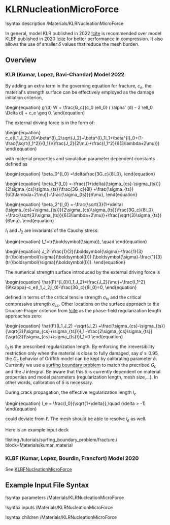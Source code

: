 # KLRNucleationMicroForce

!syntax description /Materials/KLRNucleationMicroForce

In general, model KLR published in 2022 [!cite](Kumar2022) is recommended over model KLBF published in 2020 [!cite](KUMAR2020104027) for better performance in compression. It also allows the use of smaller $\delta$ values that reduce the mesh burden.

## Overview 

### KLR (Kumar, Lopez, Ravi-Chandar) Model 2022

By adding an extra term in the governing equation for fracture, $c_e$, the material's strength surface can be effectively employed as the damage initiation criterion,

\begin{equation}
g'(d) W + \frac{G_c}{c_0 \ell_0} ( \alpha' (d) - 2 \ell_0 \Delta d)  + c_e \geq 0.
\end{equation}

The external driving force is in the form of:

\begin{equation}
    c_e(I_1,J_2;l_0)=\beta^{l}_2\sqrt{J_2}+\beta^{l}_1I_1+\beta^{l}_0+(1-\frac{\sqrt{I_1^2}}{I_1})(\frac{J_2}{2\mu}+\frac{I_1^2}{6(3\lambda+2\mu)})
\end{equation}

with material properties and simulation parameter dependent constants defined as

\begin{equation}
\beta_0^{l_0}
=\delta\frac{3G_c}{8l_0},
\end{equation}

\begin{equation}
\beta_1^{l_0}
=-\frac{(1+\delta)(\sigma_{cs}-\sigma_{ts})}{2\sigma_{cs}\sigma_{ts}}\frac{3G_c}{8l}
+\frac{\sigma_{ts}}{6(3\lambda+2\mu)}+\frac{\sigma_{ts}}{6\mu},
\end{equation}

\begin{equation}
\beta_2^{l_0}
=-\frac{\sqrt{3}(1+\delta)(\sigma_{cs}+\sigma_{ts})}{2\sigma_{cs}\sigma_{ts}}\frac{3G_c}{8l_0}
+\frac{\sqrt{3}\sigma_{ts}}{6(3\lambda+2\mu)}+\frac{\sqrt{3}\sigma_{ts}}{6\mu}.
\end{equation}

$I_1$ and $J_2$ are invariants of the Cauchy stress:

\begin{equation}
    I_1=tr(\boldsymbol{\sigma}), \quad
\end{equation}

\begin{equation}
    J_2=\frac{1}{2}(\boldsymbol{\sigma}-\frac{1}{3}(tr(\boldsymbol{\sigma})\boldsymbol{I})):(\boldsymbol{\sigma}-\frac{1}{3}(tr(\boldsymbol{\sigma})\boldsymbol{I})).
\end{equation}

The numerical strength surface introduced by the external driving force is

\begin{equation}
\hat{F}^{l_0}(I_1,J_2)=\frac{J_2}{\mu}+\frac{I_1^2}{9\kappa}-c_e(I_1,J_2;l_0)-\frac{3G_c}{8l_0}=0,
\end{equation}

defined in terms of the critical tensile strength $\sigma_{ts}$ and the critical compressive strength $\sigma_{cs}$. Other locations on the surface approach to the Drucker-Prager criterion from [!cite](Drucker-Prager) as the phase-field regularization length approaches zero:

\begin{equation}
    \hat{F}(I_1,J_2)
    =\sqrt{J_2}
    +\frac{\sigma_{cs}-\sigma_{ts}}{\sqrt{3}(\sigma_{cs}+\sigma_{ts})}I_1
    -\frac{2\sigma_{cs}\sigma_{ts}}{\sqrt{3}(\sigma_{cs}+\sigma_{ts})}I_1=0
\end{equation}

$l_0$ is the prescribed regularization length. By enforcing the irreversibility restriction only when the material is close to fully damaged, say $d\ge 0.95$, the $G_c$ behavior of Griffith model can be kept by calibrating parameter $\delta$. Currently we use a [surfing boundary problem](tutorials/12_surfing_boundary_problem.md) to match the precribed $G_c$ and the J intergral. Be aware that this $\delta$ is currently dependent on material properties and model parameters (regularization length, mesh size,...). In other words, calibration of $\delta$ is necessary.

During crack propagation, the effective regularization length $l_e$ 

\begin{equation}
l_e = \frac{l_0}{\sqrt{1+\delta}},\quad (\delta > -1)
\end{equation}

could deviate from $\ell$. The mesh should be able to resolve $l_e$ as well.

Here is an example input deck

!listing /tutorials/surfing_boundary_problem/fracture.i block=Materials/kumar_material

### KLBF (Kumar, Lopez, Bourdin, Francfort) Model 2020

See [KLBFNucleationMicroForce](source/materials/KLBFNucleationMicroForce.md)

## Example Input File Syntax

!syntax parameters /Materials/KLRNucleationMicroForce

!syntax inputs /Materials/KLRNucleationMicroForce

!syntax children /Materials/KLRNucleationMicroForce
